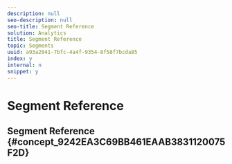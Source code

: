 ```yaml
---
description: null
seo-description: null
seo-title: Segment Reference
solution: Analytics
title: Segment Reference
topic: Segments
uuid: a93a2041-7bfc-4a4f-9354-8f58f7bcda85
index: y
internal: n
snippet: y
---
```


# Segment Reference

## Segment Reference {#concept_9242EA3C69BB461EAAB3831120075F2D}

